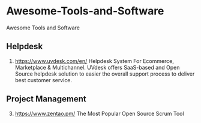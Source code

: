 # Awesome-Tools-and-Software
Awesome Tools and Software

## Helpdesk
1. https://www.uvdesk.com/en/ Helpdesk System For Ecommerce, Marketplace & Multichannel. UVdesk offers SaaS-based and Open Source helpdesk solution to easier the overall support process to deliver best customer service.

## Project Management
3. https://www.zentao.pm/ The Most Popular Open Source Scrum Tool


